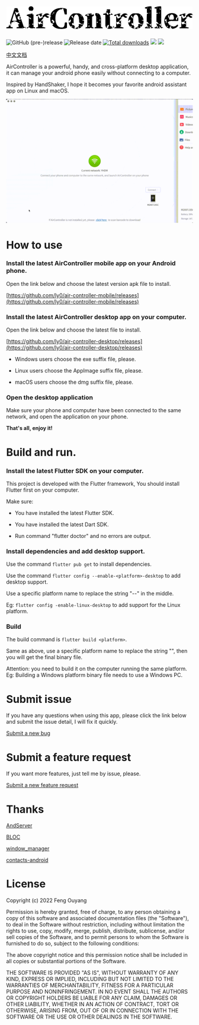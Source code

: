 # ![](https://raw.githubusercontent.com/yuanhoujun/material/main/AirController/images/logo.png)

![GitHub (pre-)release](https://img.shields.io/github/release/ly0/air-controller-desktop/all.svg?style=flat-square)
![Release date](https://img.shields.io/github/release-date/ly0/air-controller-desktop)
[![Total downloads](https://img.shields.io/github/downloads/ly0/air-controller-desktop/total.svg)](https://github.com/ly0/air-controller-desktop/releases)
[![](https://img.shields.io/github/issues/ly0/air-controller-desktop)](https://github.com/ly0/air-controller-desktop/issues)
[![](https://img.shields.io/github/license/ly0/air-controller-desktop)](https://github.com/ly0/air-controller-desktop/blob/master/LICENSE)

[中文文档](https://github.com/ly0/air-controller-desktop/blob/master/README-ZH.md)

AirController is a powerful, handy, and cross-platform desktop application, it can manage your android phone easily without connecting to a computer.

Inspired by HandShaker, I hope it becomes your favorite android assistant app on Linux and macOS.

![Preview](https://raw.githubusercontent.com/yuanhoujun/material/main/AirController/images/demo.gif)


# How to use

### Install the latest AirController mobile app on your Android phone.

Open the link below and choose the latest version apk file to install.

[https://github.com/ly0/air-controller-mobile/releases](https://github.com/ly0/air-controller-mobile/releases)

### Install the latest AirController desktop app on your computer.

Open the link below and choose the latest file to install.

[https://github.com/ly0/air-controller-desktop/releases](https://github.com/ly0/air-controller-desktop/releases)

* Windows users choose the exe suffix file, please.

* Linux users choose the AppImage suffix file, please.

* macOS users choose the dmg suffix file, please.

### Open the desktop application

Make sure your phone and computer have been connected to the same network, and open the application on your phone.

**That's all, enjoy it!**

# Build and run.

### Install the latest Flutter SDK on your computer.

This project is developed with the Flutter framework, You should install Flutter first on your computer.

Make sure:

* You have installed the latest Flutter SDK.

* You have installed the latest Dart SDK.

* Run command "flutter doctor" and no errors are output.



### Install dependencies and add desktop support.

Use the command `flutter pub get` to install dependencies.

Use the command `flutter config --enable-<platform>-desktop` to add desktop support.



Use a specific platform name to replace the string "-<platform>-" in the middle.

Eg: `flutter config -enable-linux-desktop` to add support for the Linux platform.


### Build

The build command is `flutter build <platform>`.

Same as above, use a specific platform name to replace the string "<platform>", then you will get the final binary file.

Attention: you need to build it on the computer running the same platform. Eg: Building a Windows platform binary file needs to use a Windows PC.

# Submit issue

If you have any questions when using this app, please click the link below and submit the issue detail, I will fix it quickly.

[Submit a new bug](https://github.com/ly0/air-controller-desktop/issues/new?assignees=&labels=&template=bug_report.md&title=)

# Submit a feature request

If you want more features, just tell me by issue, please.

[Submit a new feature request](https://github.com/ly0/air-controller-desktop/issues/new?assignees=&labels=&template=feature_request.md&title=)


# Thanks
[AndServer](https://github.com/yanzhenjie/AndServer)

[BLOC](https://github.com/felangel/bloc.git)

[window_manager](https://github.com/leanflutter/window_manager)

[contacts-android](https://github.com/vestrel00/contacts-android)

# License
Copyright (c) 2022 Feng Ouyang

Permission is hereby granted, free of charge, to any person obtaining a copy
of this software and associated documentation files (the "Software"), to deal
in the Software without restriction, including without limitation the rights
to use, copy, modify, merge, publish, distribute, sublicense, and/or sell
copies of the Software, and to permit persons to whom the Software is
furnished to do so, subject to the following conditions:

The above copyright notice and this permission notice shall be included in all
copies or substantial portions of the Software.

THE SOFTWARE IS PROVIDED "AS IS", WITHOUT WARRANTY OF ANY KIND, EXPRESS OR
IMPLIED, INCLUDING BUT NOT LIMITED TO THE WARRANTIES OF MERCHANTABILITY,
FITNESS FOR A PARTICULAR PURPOSE AND NONINFRINGEMENT. IN NO EVENT SHALL THE
AUTHORS OR COPYRIGHT HOLDERS BE LIABLE FOR ANY CLAIM, DAMAGES OR OTHER
LIABILITY, WHETHER IN AN ACTION OF CONTRACT, TORT OR OTHERWISE, ARISING FROM,
OUT OF OR IN CONNECTION WITH THE SOFTWARE OR THE USE OR OTHER DEALINGS IN THE
SOFTWARE.

